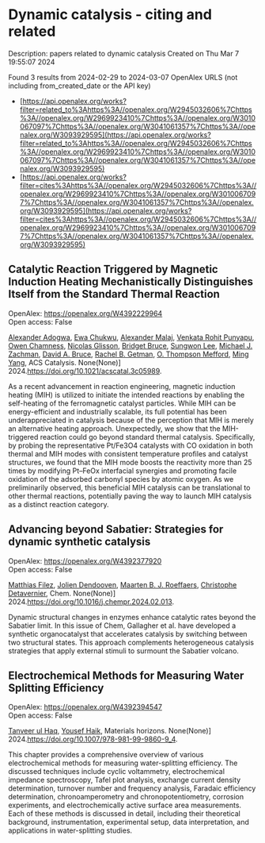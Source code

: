 # Dynamic catalysis - citing and related
Description: papers related to dynamic catalysis
Created on Thu Mar  7 19:55:07 2024

Found 3 results from 2024-02-29 to 2024-03-07
OpenAlex URLS (not including from_created_date or the API key)
- [https://api.openalex.org/works?filter=related_to%3Ahttps%3A//openalex.org/W2945032606%7Chttps%3A//openalex.org/W2969923410%7Chttps%3A//openalex.org/W3010067097%7Chttps%3A//openalex.org/W3041061357%7Chttps%3A//openalex.org/W3093929595](https://api.openalex.org/works?filter=related_to%3Ahttps%3A//openalex.org/W2945032606%7Chttps%3A//openalex.org/W2969923410%7Chttps%3A//openalex.org/W3010067097%7Chttps%3A//openalex.org/W3041061357%7Chttps%3A//openalex.org/W3093929595)
- [https://api.openalex.org/works?filter=cites%3Ahttps%3A//openalex.org/W2945032606%7Chttps%3A//openalex.org/W2969923410%7Chttps%3A//openalex.org/W3010067097%7Chttps%3A//openalex.org/W3041061357%7Chttps%3A//openalex.org/W3093929595](https://api.openalex.org/works?filter=cites%3Ahttps%3A//openalex.org/W2945032606%7Chttps%3A//openalex.org/W2969923410%7Chttps%3A//openalex.org/W3010067097%7Chttps%3A//openalex.org/W3041061357%7Chttps%3A//openalex.org/W3093929595)

## Catalytic Reaction Triggered by Magnetic Induction Heating Mechanistically Distinguishes Itself from the Standard Thermal Reaction   

OpenAlex: https://openalex.org/W4392229964    
Open access: False
    
[Alexander Adogwa](https://openalex.org/A5003444891), [Ewa Chukwu](https://openalex.org/A5039156100), [Alexander Malaj](https://openalex.org/A5094019517), [Venkata Rohit Punyapu](https://openalex.org/A5068765571), [Owen Chamness](https://openalex.org/A5094019518), [Nicolas Glisson](https://openalex.org/A5094019519), [Bridget Bruce](https://openalex.org/A5094019520), [Sungwon Lee](https://openalex.org/A5055973826), [Michael J. Zachman](https://openalex.org/A5080185216), [David A. Bruce](https://openalex.org/A5075486632), [Rachel B. Getman](https://openalex.org/A5085121177), [O. Thompson Mefford](https://openalex.org/A5030845854), [Ming Yang](https://openalex.org/A5048213108), ACS Catalysis. None(None)] 2024.https://doi.org/10.1021/acscatal.3c05989.
    
As a recent advancement in reaction engineering, magnetic induction heating (MIH) is utilized to initiate the intended reactions by enabling the self-heating of the ferromagnetic catalyst particles. While MIH can be energy-efficient and industrially scalable, its full potential has been underappreciated in catalysis because of the perception that MIH is merely an alternative heating approach. Unexpectedly, we show that the MIH-triggered reaction could go beyond standard thermal catalysis. Specifically, by probing the representative Pt/Fe3O4 catalysts with CO oxidation in both thermal and MIH modes with consistent temperature profiles and catalyst structures, we found that the MIH mode boosts the reactivity more than 25 times by modifying Pt–FeOx interfacial synergies and promoting facile oxidation of the adsorbed carbonyl species by atomic oxygen. As we preliminarily observed, this beneficial MIH catalysis can be translational to other thermal reactions, potentially paving the way to launch MIH catalysis as a distinct reaction category.    

    

## Advancing beyond Sabatier: Strategies for dynamic synthetic catalysis   

OpenAlex: https://openalex.org/W4392377920    
Open access: False
    
[Matthias Filez](https://openalex.org/A5053858283), [Jolien Dendooven](https://openalex.org/A5081161746), [Maarten B. J. Roeffaers](https://openalex.org/A5078485962), [Christophe Detavernier](https://openalex.org/A5039168166), Chem. None(None)] 2024.https://doi.org/10.1016/j.chempr.2024.02.013.
    
Dynamic structural changes in enzymes enhance catalytic rates beyond the Sabatier limit. In this issue of Chem, Gallagher et al. have developed a synthetic organocatalyst that accelerates catalysis by switching between two structural states. This approach complements heterogeneous catalysis strategies that apply external stimuli to surmount the Sabatier volcano.    

    

## Electrochemical Methods for Measuring Water Splitting Efficiency   

OpenAlex: https://openalex.org/W4392394547    
Open access: False
    
[Tanveer ul Haq](https://openalex.org/A5025205505), [Yousef Haik](https://openalex.org/A5039023347), Materials horizons. None(None)] 2024.https://doi.org/10.1007/978-981-99-9860-9_4.
    
This chapter provides a comprehensive overview of various electrochemical methods for measuring water-splitting efficiency. The discussed techniques include cyclic voltammetry, electrochemical impedance spectroscopy, Tafel plot analysis, exchange current density determination, turnover number and frequency analysis, Faradaic efficiency determination, chronoamperometry and chronopotentiometry, corrosion experiments, and electrochemically active surface area measurements. Each of these methods is discussed in detail, including their theoretical background, instrumentation, experimental setup, data interpretation, and applications in water-splitting studies.    

    
